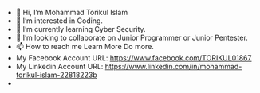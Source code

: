 - 👋 Hi, I’m Mohammad Torikul Islam
- 👀 I’m interested in Coding.
- 🌱 I’m currently learning Cyber Security.
- 💞️ I’m looking to collaborate on Junior Programmer or Junior Pentester.
- 📫 How to reach me Learn More Do more.
- My Facebook Account URL: https://www.facebook.com/TORIKUL01867
- My Linkedin Account URL: https://www.linkedin.com/in/mohammad-torikul-islam-22818223b
- 

<!---
TORIKUL01867/TORIKUL01867 is a ✨ special ✨ repository because its `README.md` (this file) appears on your GitHub profile.
You can click the Preview link to take a look at your changes.
--->
